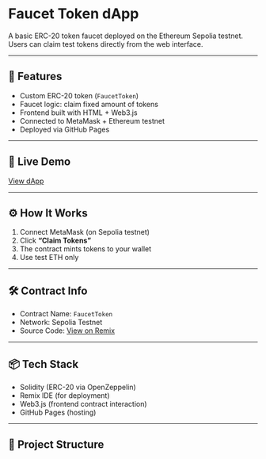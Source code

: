 # Faucet Token dApp

A basic ERC-20 token faucet deployed on the Ethereum Sepolia testnet. Users can claim test tokens directly from the web interface.

---

## 🚀 Features

- Custom ERC-20 token (`FaucetToken`)
- Faucet logic: claim fixed amount of tokens
- Frontend built with HTML + Web3.js
- Connected to MetaMask + Ethereum testnet
- Deployed via GitHub Pages

---

## 🔗 Live Demo

[View dApp](https://cryptonusa73.github.io/faucet-dapp/)

---

## ⚙️ How It Works

1. Connect MetaMask (on Sepolia testnet)
2. Click **“Claim Tokens”**
3. The contract mints tokens to your wallet
4. Use test ETH only

---

## 🛠 Contract Info

- Contract Name: `FaucetToken`
- Network: Sepolia Testnet
- Source Code: [View on Remix](https://remix.ethereum.org)

---

## 📦 Tech Stack

- Solidity (ERC-20 via OpenZeppelin)
- Remix IDE (for deployment)
- Web3.js (frontend contract interaction)
- GitHub Pages (hosting)

---

## 📁 Project Structure

